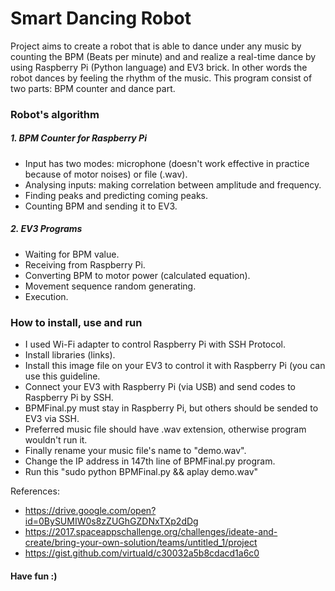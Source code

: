 # Smart Dancing Robot

Project aims to create a robot that is able to dance under any music by counting the BPM (Beats per minute) and and realize a real-time dance by using Raspberry Pi (Python language) and EV3 brick. In other words the robot dances by feeling the rhythm of the music. This program consist of two parts: BPM counter and dance part. 


### Robot's algorithm
##### 1. BPM Counter for Raspberry Pi
-  Input has two modes: microphone (doesn't work effective in practice because of motor noises) or file (.wav).
-  Analysing inputs: making correlation between amplitude and frequency.
-  Finding peaks and predicting coming peaks.
-  Counting BPM and sending it to EV3.  
##### 2. EV3 Programs
- Waiting for BPM value.
- Receiving from Raspberry Pi.
- Converting BPM to motor power (calculated equation).
- Movement sequence random generating.
- Execution.
### How to install, use and run
- I used Wi-Fi adapter to control Raspberry Pi with SSH Protocol.
- Install libraries (links).
- Install this image file on your EV3 to control it with Raspberry Pi (you can use this guideline.
- Connect your EV3 with Raspberry Pi (via USB) and send codes to Raspberry Pi by SSH.
- BPMFinal.py must stay in Raspberry Pi, but others should be sended to EV3 via SSH.
- Preferred music file should have .wav extension, otherwise program wouldn't run it.
- Finally rename your music file's name to "demo.wav". 
- Change the IP address in 147th line of BPMFinal.py program.
- Run this "sudo python BPMFinal.py && aplay demo.wav"


References:
- https://drive.google.com/open?id=0BySUMIW0s8zZUGhGZDNxTXp2dDg
- https://2017.spaceappschallenge.org/challenges/ideate-and-create/bring-your-own-solution/teams/untitled_1/project
- https://gist.github.com/virtuald/c30032a5b8cdacd1a6c0



#### Have fun :) 

